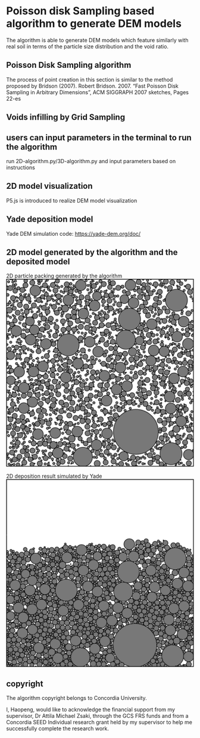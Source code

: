 # Poisson disk Sampling based algorithm to generate DEM models

The algorithm is able to generate DEM models which feature similarly with real soil in terms of
the particle size distribution and the void ratio.

## Poisson Disk Sampling algorithm

The process of point creation in this section is similar to the method proposed by Bridson (2007).
Robert Bridson. 2007. “Fast Poisson Disk Sampling in Arbitrary Dimensions”, ACM SIGGRAPH 2007 sketches, Pages 22-es

## Voids infilling by Grid Sampling

## users can input parameters in the terminal to run the algorithm
run 2D-algorithm.py/3D-algorithm.py and input parameters based on instructions

## 2D model visualization

P5.js is introduced to realize DEM model visualization

## Yade deposition model

Yade DEM simulation code: https://yade-dem.org/doc/

## 2D model generated by the algorithm and the deposited model

2D particle packing generated by the algorithm
!["icon"](https://github.com/HaopengSun/Poisson-disk-sampling-based-algorithm/blob/master/algorithm/2d-model.png)

2D deposition result simulated by Yade
![:icon](https://github.com/HaopengSun/Poisson-disk-sampling-based-algorithm/blob/master/algorithm/Yade-deposition.jpg)

## copyright

The algorithm copyright belongs to Concordia University.

I, Haopeng, would like to acknowledge the financial support from my supervisor, Dr Attila Michael Zsaki,
through the GCS FRS funds and from a Concordia SEED Individual research grant held by my supervisor to help
me successfully complete the research work.
